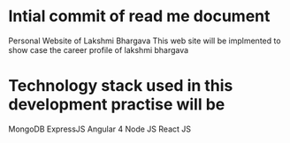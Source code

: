 # Intial  commit of read me document
Personal Website of Lakshmi Bhargava
This web site will be implmented to show case the career profile of lakshmi bhargava 

# Technology stack used in this development practise will be 
MongoDB
ExpressJS
Angular 4
Node JS
React JS

